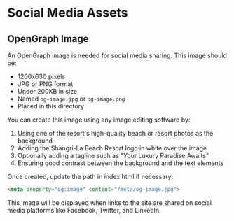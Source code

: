 # Social Media Assets

## OpenGraph Image

An OpenGraph image is needed for social media sharing. This image should be:

- 1200x630 pixels
- JPG or PNG format
- Under 200KB in size
- Named `og-image.jpg` or `og-image.png`
- Placed in this directory

You can create this image using any image editing software by:

1. Using one of the resort's high-quality beach or resort photos as the background
2. Adding the Shangri-La Beach Resort logo in white over the image
3. Optionally adding a tagline such as "Your Luxury Paradise Awaits"
4. Ensuring good contrast between the background and the text elements

Once created, update the path in index.html if necessary:

```html
<meta property="og:image" content="/meta/og-image.jpg">
```

This image will be displayed when links to the site are shared on social media platforms like Facebook, Twitter, and LinkedIn.
